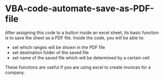 # VBA-code-automate-save-as-PDF-file
After assigning this code to a button inside an excel sheet, its basic function is to save the sheet as a PDF file.
Inside the code, you will be able to:
- set which ranges will be shown in the PDF file
- set destination folder of the saved file
- set name of the saved file which will be determined by a certain cell

These functions are useful if you are using excel to create invoices for a company.
